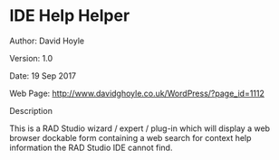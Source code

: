 # IDE Help Helper

Author: David Hoyle

Version: 1.0

Date: 19 Sep 2017

Web Page: http://www.davidghoyle.co.uk/WordPress/?page_id=1112



Description

This is a RAD Studio wizard / expert / plug-in which will display a web browser dockable
form containing a web search for context help information the RAD Studio IDE cannot find.
